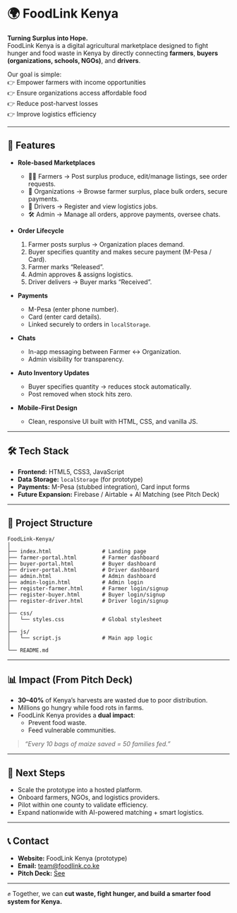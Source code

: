 
# 🌍 FoodLink Kenya

**Turning Surplus into Hope.**  
FoodLink Kenya is a digital agricultural marketplace designed to fight hunger and food waste in Kenya by directly connecting **farmers**, **buyers (organizations, schools, NGOs)**, and **drivers**.  

Our goal is simple:  
👉 Empower farmers with income opportunities  
👉 Ensure organizations access affordable food  
👉 Reduce post-harvest losses  
👉 Improve logistics efficiency

---

## 🚀 Features

- **Role-based Marketplaces**
  - 👩‍🌾 Farmers → Post surplus produce, edit/manage listings, see order requests.
  - 🏢 Organizations → Browse farmer surplus, place bulk orders, secure payments.
  - 🚚 Drivers → Register and view logistics jobs.
  - 🛠️ Admin → Manage all orders, approve payments, oversee chats.

- **Order Lifecycle**
  1. Farmer posts surplus → Organization places demand.
  2. Buyer specifies quantity and makes secure payment (M-Pesa / Card).
  3. Farmer marks “Released”.
  4. Admin approves & assigns logistics.
  5. Driver delivers → Buyer marks “Received”.

- **Payments**
  - M-Pesa (enter phone number).
  - Card (enter card details).
  - Linked securely to orders in `localStorage`.

- **Chats**
  - In-app messaging between Farmer ↔ Organization.
  - Admin visibility for transparency.

- **Auto Inventory Updates**
  - Buyer specifies quantity → reduces stock automatically.
  - Post removed when stock hits zero.

- **Mobile-First Design**
  - Clean, responsive UI built with HTML, CSS, and vanilla JS.

---

## 🛠️ Tech Stack

- **Frontend:** HTML5, CSS3, JavaScript  
- **Data Storage:** `localStorage` (for prototype)  
- **Payments:** M-Pesa (stubbed integration), Card input forms  
- **Future Expansion:** Firebase / Airtable + AI Matching (see Pitch Deck)

---

## 📂 Project Structure

```
FoodLink-Kenya/
│
├── index.html                # Landing page
├── farmer-portal.html        # Farmer dashboard
├── buyer-portal.html         # Buyer dashboard
├── driver-portal.html        # Driver dashboard
├── admin.html                # Admin dashboard
├── admin-login.html          # Admin login
├── register-farmer.html      # Farmer login/signup
├── register-buyer.html       # Buyer login/signup
├── register-driver.html      # Driver login/signup
│
├── css/
│   └── styles.css            # Global stylesheet
│
├── js/
│   └── script.js             # Main app logic
│
└── README.md
```

---

## 📊 Impact (From Pitch Deck)

- **30–40%** of Kenya’s harvests are wasted due to poor distribution.  
- Millions go hungry while food rots in farms.  
- FoodLink Kenya provides a **dual impact**:  
  - Prevent food waste.  
  - Feed vulnerable communities.  

> *“Every 10 bags of maize saved = 50 families fed.”*

---

## 🎯 Next Steps

- Scale the prototype into a hosted platform.  
- Onboard farmers, NGOs, and logistics providers.  
- Pilot within one county to validate efficiency.  
- Expand nationwide with AI-powered matching + smart logistics.  

---

## 📞 Contact

- **Website:** FoodLink Kenya (prototype)  
- **Email:** team@foodlink.co.ke  
- **Pitch Deck:** [See](./https://gamma.app/docs/Pitch-Deck-FoodLink-Kenya-nlghnri2e1f275z?mode=doc)  

---

✊ Together, we can **cut waste, fight hunger, and build a smarter food system for Kenya.**
